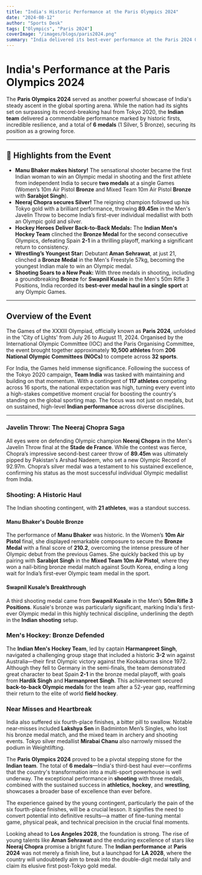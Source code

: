 ```yaml
---
title: "India's Historic Performance at the Paris Olympics 2024"
date: "2024-08-12"
author: "Sports Desk"
tags: ["Olympics", "Paris 2024"]
coverImage: "/images/blogs/paris2024.png"
summary: "India delivered its best-ever performance at the Paris 2024 Olympics, making history with a record medal tally and unforgettable moments."
---
```


# India's Performance at the Paris Olympics 2024

The **Paris Olympics 2024** served as another powerful showcase of India's steady ascent in the global sporting arena. While the nation had its sights set on surpassing its record-breaking haul from Tokyo 2020, the **Indian team** delivered a commendable performance marked by historic firsts, incredible resilience, and a total of **6 medals** (1 Silver, 5 Bronze), securing its position as a growing force.

---

## 🥇 Highlights from the Event

* **Manu Bhaker makes history!** The sensational shooter became the first Indian woman to win an Olympic medal in shooting and the first athlete from independent India to secure **two medals** at a single Games (Women’s 10m Air Pistol **Bronze** and Mixed Team 10m Air Pistol **Bronze** with **Sarabjot Singh**).
* **Neeraj Chopra secures Silver!** The reigning champion followed up his Tokyo gold with a brilliant performance, throwing **89.45m** in the Men's Javelin Throw to become India’s first-ever individual medallist with both an Olympic gold and silver.
* **Hockey Heroes Deliver Back-to-Back Medals:** The **Indian Men's Hockey Team** clinched the **Bronze Medal** for the second consecutive Olympics, defeating Spain **2-1** in a thrilling playoff, marking a significant return to consistency.
* **Wrestling’s Youngest Star:** Debutant **Aman Sehrawat**, at just 21, clinched a **Bronze Medal** in the Men's Freestyle 57kg, becoming the youngest Indian male to win an Olympic medal.
* **Shooting Soars to a New Peak:** With three medals in shooting, including a groundbreaking **Bronze** for **Swapnil Kusale** in the Men's 50m Rifle 3 Positions, India recorded its **best-ever medal haul in a single sport** at any Olympic Games.

---

## Overview of the Event

The Games of the XXXIII Olympiad, officially known as **Paris 2024**, unfolded in the 'City of Lights' from July 26 to August 11, 2024. Organised by the International Olympic Committee (IOC) and the Paris Organising Committee, the event brought together approximately **10,500 athletes** from **206 National Olympic Committees (NOCs)** to compete across **32 sports**.

For India, the Games held immense significance. Following the success of the Tokyo 2020 campaign, **Team India** was tasked with maintaining and building on that momentum. With a contingent of **117 athletes** competing across 16 sports, the national expectation was high, turning every event into a high-stakes competitive moment crucial for boosting the country's standing on the global sporting map. The focus was not just on medals, but on sustained, high-level **Indian performance** across diverse disciplines.

---

### Javelin Throw: The Neeraj Chopra Saga
All eyes were on defending Olympic champion **Neeraj Chopra** in the Men's Javelin Throw final at the **Stade de France**. While the contest was fierce, Chopra’s impressive second-best career throw of **89.45m** was ultimately pipped by Pakistan's Arshad Nadeem, who set a new Olympic Record of 92.97m. Chopra’s silver medal was a testament to his sustained excellence, confirming his status as the most successful individual Olympic medallist from India.

### Shooting: A Historic Haul
The Indian shooting contingent, with **21 athletes**, was a standout success.
#### Manu Bhaker's Double Bronze
The performance of **Manu Bhaker** was historic. In the Women’s **10m Air Pistol** final, she displayed remarkable composure to secure the **Bronze Medal** with a final score of **210.2**, overcoming the intense pressure of her Olympic debut from the previous Games. She quickly backed this up by pairing with **Sarabjot Singh** in the **Mixed Team 10m Air Pistol**, where they won a nail-biting bronze medal match against South Korea, ending a long wait for India’s first-ever Olympic team medal in the sport.

#### Swapnil Kusale’s Breakthrough
A third shooting medal came from **Swapnil Kusale** in the Men’s **50m Rifle 3 Positions**. Kusale's bronze was particularly significant, marking India's first-ever Olympic medal in this highly technical discipline, underlining the depth in the **Indian shooting** setup.

### Men's Hockey: Bronze Defended
The **Indian Men's Hockey Team**, led by captain **Harmanpreet Singh**, navigated a challenging group stage that included a historic **3-2** win against Australia—their first Olympic victory against the Kookaburras since 1972. Although they fell to Germany in the semi-finals, the team demonstrated great character to beat Spain **2-1** in the bronze medal playoff, with goals from **Hardik Singh** and **Harmanpreet Singh**. This achievement secured **back-to-back Olympic medals** for the team after a 52-year gap, reaffirming their return to the elite of world **field hockey**.

### Near Misses and Heartbreak
India also suffered six fourth-place finishes, a bitter pill to swallow. Notable near-misses included **Lakshya Sen** in Badminton Men’s Singles, who lost his bronze medal match, and the mixed team in archery and shooting events. Tokyo silver medallist **Mirabai Chanu** also narrowly missed the podium in Weightlifting.

The **Paris Olympics 2024** proved to be a pivotal stepping stone for the **Indian team**. The total of **6 medals**—India's third-best haul ever—confirms that the country's transformation into a multi-sport powerhouse is well underway. The exceptional performance in **shooting** with three medals, combined with the sustained success in **athletics**, **hockey**, and **wrestling**, showcases a broader base of excellence than ever before.

The experience gained by the young contingent, particularly the pain of the six fourth-place finishes, will be a crucial lesson. It signifies the need to convert potential into definitive results—a matter of fine-tuning mental game, physical peak, and technical precision in the crucial final moments.

Looking ahead to **Los Angeles 2028**, the foundation is strong. The rise of young talents like **Aman Sehrawat** and the enduring excellence of stars like **Neeraj Chopra** promise a bright future. The **Indian performance** at **Paris 2024** was not merely a finish line, but a launchpad for **LA 2028**, where the country will undoubtedly aim to break into the double-digit medal tally and claim its elusive first post-Tokyo gold medal.
